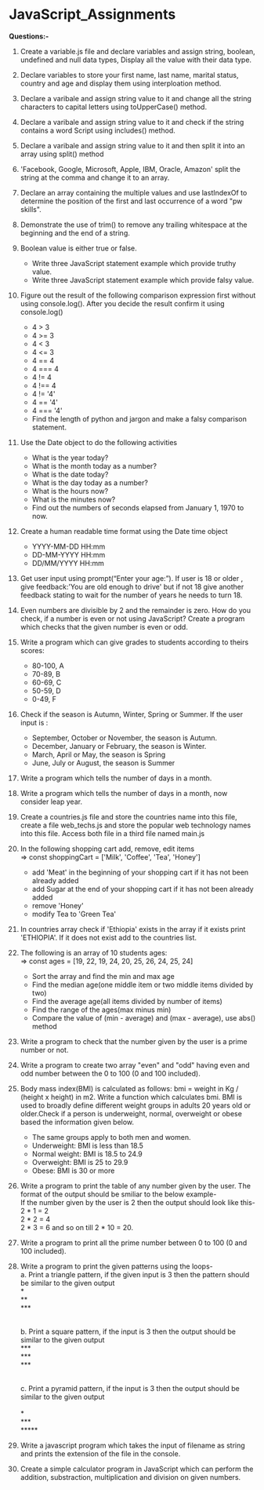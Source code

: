 # JavaScript_Assignments
**Questions:-**<br>

01. Create a variable.js file and declare variables and assign string, boolean, undefined and null data types, Display all the value with their data type.<br>

02. Declare variables to store your first name, last name, marital status, country and age and display them using interploation method.<br>

03. Declare a varibale and assign string value to it and change all the string characters to capital letters using toUpperCase() method.<br>

04. Declare a varibale and assign string value to it and check if the string contains a word Script using includes() method.<br>

05. Declare a varibale and assign string value to it and then split it into an array using split() method<br>

06. 'Facebook, Google, Microsoft, Apple, IBM, Oracle, Amazon' split the string at the comma and change it to an array.<br>

07. Declare an array containing the multiple values and use lastIndexOf to determine the position of the first and last occurrence of a word "pw skills".<br>

08. Demonstrate the use of trim() to remove any trailing whitespace at the beginning and the end of a string.<br>

09. Boolean value is either true or false.<br>
    - Write three JavaScript statement example which provide truthy value.<br>
    - Write three JavaScript statement example which provide falsy value.<br>

10. Figure out the result of the following comparison expression first without using console.log(). After you decide the result confirm it using console.log()<br>
    - 4 > 3<br>
    - 4 >= 3<br>
    - 4 < 3<br>
    - 4 <= 3<br>
    - 4 == 4<br>
    - 4 === 4<br>
    - 4 != 4<br>
    - 4 !== 4<br>
    - 4 != '4'<br>
    - 4 == '4'<br>
    - 4 === '4'<br>
    - Find the length of python and jargon and make a falsy comparison statement.<br>

11. Use the Date object to do the following activities<br>
    - What is the year today?<br>
    - What is the month today as a number?<br>
    - What is the date today?<br>
    - What is the day today as a number?<br>
    - What is the hours now?<br>
    - What is the minutes now?<br>
    - Find out the numbers of seconds elapsed from January 1, 1970 to now.<br>

12. Create a human readable time format using the Date time object<br>
    - YYYY-MM-DD HH:mm<br>
    - DD-MM-YYYY HH:mm<br>
    - DD/MM/YYYY HH:mm<br>

13. Get user input using prompt(“Enter your age:”). If user is 18 or older , give feedback:'You are old enough to drive' but if not 18 give another feedback stating to wait for the number of years he needs to turn 18.<br>

14. Even numbers are divisible by 2 and the remainder is zero. How do you check, if a number is even or not using JavaScript? Create a program which checks that the given number is even or odd.<br>

15. Write a program which can give grades to students according to theirs scores:<br>
    - 80-100, A<br>
    - 70-89, B<br>
    - 60-69, C<br>
    - 50-59, D<br>
    - 0-49, F<br>

16. Check if the season is Autumn, Winter, Spring or Summer. If the user input is :<br>
    - September, October or November, the season is Autumn.<br>
    - December, January or February, the season is Winter.<br>
    - March, April or May, the season is Spring<br>
    - June, July or August, the season is Summer<br>

17. Write a program which tells the number of days in a month.<br>

18. Write a program which tells the number of days in a month, now consider leap year.<br>

19. Create a countries.js file and store the countries name into this file, create a file web_techs.js and store the popular web technology names into this file. Access both file in a third file named main.js<br>

20. In the following shopping cart add, remove, edit items<br>
    => const shoppingCart = ['Milk', 'Coffee', 'Tea', 'Honey']<br>
    - add 'Meat' in the beginning of your shopping cart if it has not been already added<br>
    - add Sugar at the end of your shopping cart if it has not been already added<br>
    - remove 'Honey'<br>
    - modify Tea to 'Green Tea'<br>

21. In countries array check if 'Ethiopia' exists in the array if it exists print 'ETHIOPIA'. If it does not exist add to the countries list.<br>

22. The following is an array of 10 students ages:<br>
    => const ages = [19, 22, 19, 24, 20, 25, 26, 24, 25, 24]<br>
    - Sort the array and find the min and max age<br>
    - Find the median age(one middle item or two middle items divided by two)<br>
    - Find the average age(all items divided by number of items)<br>
    - Find the range of the ages(max minus min)<br>
    - Compare the value of (min - average) and (max - average), use abs() method<br>

23. Write a program to check that the number given by the user is a prime number or not.<br>

24. Write a program to create two array "even" and "odd" having even and odd number between the 0 to 100 (0 and 100 included).<br>

25. Body mass index(BMI) is calculated as follows: bmi = weight in Kg / (height x height) in m2. Write a function which calculates bmi. BMI is used to broadly define different weight groups in adults 20 years old or older.Check if a person is underweight, normal, overweight or obese based the information given below.<br>
    - The same groups apply to both men and women.<br>
    - Underweight: BMI is less than 18.5<br>
    - Normal weight: BMI is 18.5 to 24.9<br>
    - Overweight: BMI is 25 to 29.9<br>
    - Obese: BMI is 30 or more<br>

26. Write a program to print the table of any number given by the user. The format of the output should be smiliar to the below example-<br>
	If the number given by the user is 2 then the output should look like this-<br>
	2 * 1 = 2<br>
	2 * 2 = 4<br>
	2 * 3 = 6 and so on till 2 * 10 = 20.<br>

27. Write a program to print all the prime number between 0 to 100 (0 and 100 included).<br>

28. Write a program to print the given patterns using the loops-<br>
	a. Print a triangle pattern, if the given input is 3 then the pattern should be similar to the given output<br>
	   *<br>
	   **<br>
	   ***<br><br>
	
	b. Print a square pattern, if the input is 3 then the output should be similar to the given output<br>
	   ***<br>
	   ***<br>
	   ***<br><br>

	c. Print a pyramid pattern, if the input is 3 then the output should be similar to the given output<br>
	   <br>  *
	   <br> ***
 	 <br>  *****

29. Write a javascript program which takes the input of filename as string and prints the extension of the file in the console.<br>

30. Create a simple calculator program in JavaScript which can perform the addition, substraction, multiplication and division on given numbers.<br>
